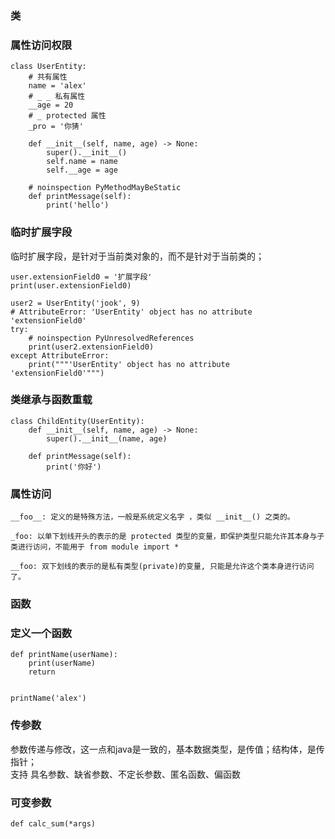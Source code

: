 ### 类

### 属性访问权限  
````  
class UserEntity:
    # 共有属性
    name = 'alex'
    # _ _ 私有属性
    __age = 20
    # _ protected 属性
    _pro = '你猜'

    def __init__(self, name, age) -> None:
        super().__init__()
        self.name = name
        self.__age = age
        
    # noinspection PyMethodMayBeStatic
    def printMessage(self):
        print('hello')

````  
### 临时扩展字段  
临时扩展字段，是针对于当前类对象的，而不是针对于当前类的；  
```
user.extensionField0 = '扩展字段'
print(user.extensionField0)

user2 = UserEntity('jook', 9)
# AttributeError: 'UserEntity' object has no attribute 'extensionField0'
try:
    # noinspection PyUnresolvedReferences
    print(user2.extensionField0)
except AttributeError:
    print("""'UserEntity' object has no attribute 'extensionField0'""")
```
### 类继承与函数重载  
```
class ChildEntity(UserEntity):
    def __init__(self, name, age) -> None:
        super().__init__(name, age)

    def printMessage(self):
        print('你好')
```

### 属性访问
```
__foo__: 定义的是特殊方法，一般是系统定义名字 ，类似 __init__() 之类的。

_foo: 以单下划线开头的表示的是 protected 类型的变量，即保护类型只能允许其本身与子类进行访问，不能用于 from module import *

__foo: 双下划线的表示的是私有类型(private)的变量, 只能是允许这个类本身进行访问了。
```

### 函数  

### 定义一个函数  

```
def printName(userName):
    print(userName)
    return


printName('alex')

```

### 传参数
参数传递与修改，这一点和java是一致的，基本数据类型，是传值；结构体，是传指针；  
支持  具名参数、缺省参数、不定长参数、匿名函数、偏函数   

### 可变参数
```
def calc_sum(*args)
``` 







